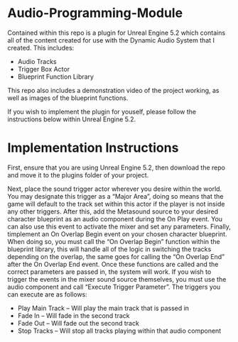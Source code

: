 # Audio-Programming-Module

Contained within this repo is a plugin for Unreal Engine 5.2 which contains all of the content created for use with the Dynamic Audio System that I created.
This includes:
 - Audio Tracks
 - Trigger Box Actor
 - Blueprint Function Library

This repo also includes a demonstration video of the project working, as well as images of the blueprint functions.

If you wish to implement the plugin for youself, please follow the instructions below within Unreal Engine 5.2.

# Implementation Instructions
First, ensure that you are using Unreal Engine 5.2, then download the repo and move it to the plugins folder of your project.

Next, place the sound trigger actor wherever you desire within the world. You may designate this trigger as a “Major Area”, doing so means that the game will default to the track set within this actor if the player is not inside any other triggers. 
After this, add the Metasound source to your desired character blueprint as an audio component during the On Play event. You can also use this event to activate the mixer and set any parameters. 
Finally, timplement an On Overlap Begin event on your chosen character blueprint. When doing so, you must call the “On Overlap Begin” function within the blueprint library, this will handle all of the logic in switching the tracks depending on the overlap, the same goes for calling the “On Overlap End” after the On Overlap End event.
Once these functions are called and the correct parameters are passed in, the system will work.
If you wish to trigger the events in the mixer sound source themselves, you must use the audio component and call “Execute Trigger Parameter”. The triggers you can execute are as follows:
-	Play Main Track – Will play the main track that is passed in
-	Fade In – Will fade in the second track
-	Fade Out – Will fade out the second track
-	Stop Tracks – Will stop all tracks playing within that audio component
